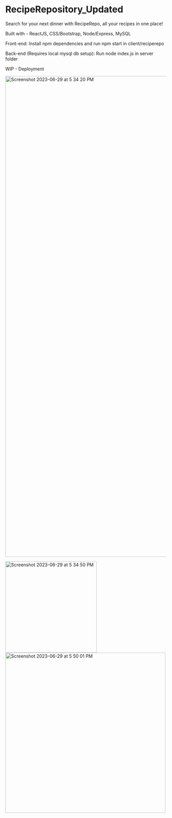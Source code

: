 # RecipeRepository_Updated

Search for your next dinner with RecipeRepo, all your recipes in one place!

Built with - ReactJS, CSS/Bootstrap, Node/Express, MySQL

Front-end:
Install npm dependencies and run npm start in client/reciperepo

Back-end (Requires local mysql db setup):
Run node index.js in server folder

WIP - Deployment



<img width="1500" alt="Screenshot 2023-06-29 at 5 34 20 PM" src="https://github.com/nickpritchyk/RecipeRepository_Updated/assets/62455273/c88b4f53-13d4-4085-a5a8-659e1d6907db">

<img width="285" alt="Screenshot 2023-06-29 at 5 34 50 PM" src="https://github.com/nickpritchyk/RecipeRepository_Updated/assets/62455273/c06f4d2d-56ef-44a1-8f4d-73973801f7d1"><img width="500" alt="Screenshot 2023-06-29 at 5 50 01 PM" src="https://github.com/nickpritchyk/RecipeRepository_Updated/assets/62455273/8326c2df-1869-4417-88ae-e12008c07716">

